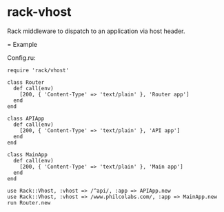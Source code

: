 rack-vhost
==========

Rack middleware to dispatch to an application via host header.

= Example

Config.ru:

    require 'rack/vhost'

    class Router
      def call(env)
        [200, { 'Content-Type' => 'text/plain' }, 'Router app']
      end
    end

    class APIApp
      def call(env)
        [200, { 'Content-Type' => 'text/plain' }, 'API app']
      end
    end

    class MainApp
      def call(env)
        [200, { 'Content-Type' => 'text/plain' }, 'Main app']
      end
    end

    use Rack::Vhost, :vhost => /^api/, :app => APIApp.new
    use Rack::Vhost, :vhost => /www.philcolabs.com/, :app => MainApp.new
    run Router.new
